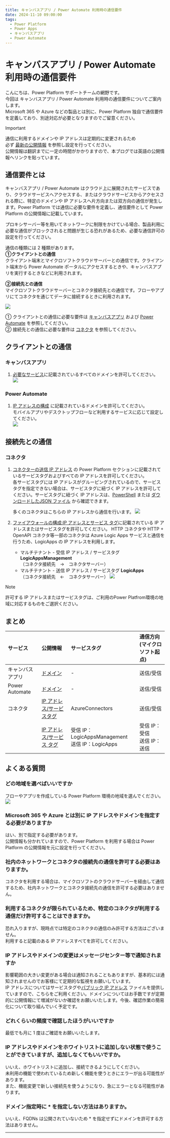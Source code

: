 ```yaml
---
title: キャンバスアプリ / Power Automate 利用時の通信要件
date: 2024-11-10 09:00:00
tags:
  - Power Platform
  - Power Apps
  - キャンバスアプリ
  - Power Automate
---
```


# キャンバスアプリ / Power Automate  利用時の通信要件

こんにちは、Power Platform サポートチームの網野です。  
今回は キャンバスアプリ / Power Automate  利用時の通信要件についてご案内します。<br>
Microsoft 365 や Azure などの製品とは別に、Power Platform 独自で通信要件を定義しており、別途対応が必要となりますのでご留意ください。

> [!IMPORTANT]
> 通信に利用するドメインや IP アドレスは定期的に変更されるため<br>
> 必ず [最新の公開情報](https://learn.microsoft.com/en-us/power-platform/admin/online-requirements) を参照し設定を行ってください。  
> 公開情報は翻訳までに一定の時間がかかりますので、本ブログでは英語の公開情報へリンクを貼っています。



<!-- more -->

## 通信要件とは

キャンバスアプリ / Power Automate  はクラウド上に展開されたサービスであり、クラウドサービスへアクセスする、またはクラウドサービスからアクセスされる際に、特定のドメインや IP アドレスへ片方向または双方向の通信が発生します。Power Platform では通信に必要な要件を定義し、通信要件として Power Platform の公開情報に記載しています。<br>

プロキシサーバー等を用いてネットワークに制限をかけている場合、製品利用に必要な通信がブロックされると問題が生じる恐れがあるため、必要な通信許可の設定を行ってください。

通信の種類には 2 種類があります。  
<b>①クライアントとの通信</b>  
クライアント端末とマイクロソフトクラウドサーバーとの通信です。クライアント端末から Power Automate ポータルにアクセスするときや、キャンバスアプリを実行するときなどに利用されます。

<b>②接続先との通信</b>  
マイクロソフトクラウドサーバーとコネクタ接続先との通信です。フローやアプリにてコネクタを通じてデータに接続するときに利用されます。  

![](./ip-range-and-domain/network.png)


① クライアントとの通信に必要な要件は  [キャンバスアプリ](#anchor-canvasapp) および [Power Automate](#anchor-powerautomate) を参照してください。  
② 接続先との通信に必要な要件は [コネクタ](#anchor-connector) を参照してください。



## クライアントとの通信
<a id='anchor-canvasapp'></a>
### キャンバスアプリ

1. [必要なサービス](https://learn.microsoft.com/en-us/power-apps/limits-and-config#required-services)に記載されているすべてのドメインを許可してください。<br>
  ![](./ip-range-and-domain/powerapps-domain.png)


<a id='anchor-powerautomate'></a>
### Power Automate
1. [IP アドレスの構成](https://learn.microsoft.com/en-us/power-automate/ip-address-configuration) に記載されているドメインを許可してください。<br>
   モバイルアプリやデスクトップフローなど利用するサービスに応じて設定してください。<br>
   ![](./ip-range-and-domain/powerautomate-domain.png)

## 接続先との通信

<a id='anchor-connector'></a>
### コネクタ
1. [コネクターの送信 IP アドレス](https://learn.microsoft.com/en-us/connectors/common/outbound-ip-addresses#power-platform) の Power Platform セクションに記載されているサービスタグおよびすべての IP アドレスを許可してください。<br>
   各サービスタグには IP アドレスがグルーピングされているので、サービスタグを指定できない場合は、サービスタグに紐づく IP アドレスを許可してください。サービスタグに紐づく IP アドレスは、[PowerShell](https://learn.microsoft.com/en-us/azure/virtual-network/service-tags-overview#use-the-service-tag-discovery-api) または [ダウンロードしたJSON ファイル](https://learn.microsoft.com/en-us/azure/virtual-network/service-tags-overview#discover-service-tags-by-using-downloadable-json-files) から確認できます。  

   多くのコネクタはこちらの IP アドレスから通信を行います。
   ![](./ip-range-and-domain/connector-outbound.png)

1. [ファイアウォールの構成:IP アドレスとサービス タグ](https://learn.microsoft.com/en-us/azure/logic-apps/logic-apps-limits-and-config?tabs=consumption#firewall-configuration-ip-addresses-and-service-tags)に記載されている IP アドレスまたはサービスタグを許可してください。
   HTTP コネクタや HTTP + OpenAPI コネクタ等一部のコネクタは Azure Logic Apps サービスと通信を行うため、LogicApps の IP アドレスを利用します。

   * マルチテナント - 受信 IP アドレス / サービスタグ <b>LogicAppsManagement</b><br>（コネクタ接続先　→　コネクタサーバー）
   * マルチテナント - 送信 IP アドレス / サービスタグ <b>LogicApps</b> <br>
   （コネクタ接続先　←　コネクタサーバー）
   ![](./ip-range-and-domain/connector-logicapps.png)

> [!NOTE]
> 許可する  IP アドレスまたはサービスタグは、ご利用のPower Platfrom環境の地域に対応するものをご選択ください。

## まとめ

| サービス | 公開情報 | サービスタグ | 通信方向<br>(マイクロソフト起点) |
| :- | :- | :- | :- |
| キャンバスアプリ | [ドメイン](https://learn.microsoft.com/en-us/power-apps/limits-and-config#required-services)  | - | 送信/受信
| Power Automate| [ドメイン](https://learn.microsoft.com/en-us/power-automate/ip-address-configuration)  | - | 送信/受信
| コネクタ | [IP アドレス/サービスタグ](https://learn.microsoft.com/en-us/connectors/common/outbound-ip-addresses#power-platform) | AzureConnectors | 送信/受信
| | [IP アドレス/サービス タグ](https://learn.microsoft.com/en-us/azure/logic-apps/logic-apps-limits-and-config?tabs=consumption#firewall-configuration-ip-addresses-and-service-tags)  | 受信 IP：LogicAppsManagement <br>送信 IP：LogicApps | 受信 IP：受信 <br>送信 IP：送信


## よくある質問

### どの地域を選べばいいですか
フローやアプリを作成している Power Platform 環境の地域を選んでください。<br>
  ![](./ip-range-and-domain/region.png)


### Microsoft 365 や Azure とは別に IP アドレスやドメインを指定する必要がありますか
はい、別で指定する必要があります。<br>
公開情報も分かれていますので、Power Platform を利用する場合は Power Platform の公開情報を元に設定を行ってください。

### 社内のネットワークとコネクタの接続先の通信を許可する必要はありますか。
コネクタを利用する場合は、マイクロソフトのクラウドサーバーを経由して通信するため、社内ネットワークとコネクタ接続先の通信を許可する必要はありません。

### 利用するコネクタが限られているため、特定のコネクタが利用する通信だけ許可することはできますか。
恐れ入りますが、現時点では特定のコネクタの通信のみ許可する方法はございません。<br>
利用すると記載のある IP アドレスすべてを許可してください。

### IP アドレスやドメインの変更はメッセージセンター等で通知されますか
影響範囲の大きい変更がある場合は通知されることもありますが、基本的には通知されませんのでお客様にて定期的な監視をお願いしています。<br>
IP アドレスについてはサービスタグや[パブリック IP アドレス](https://learn.microsoft.com/en-us/power-platform/admin/online-requirements#ip-addresses-required) ファイルを提供していますので、こちらをご利用ください。ドメインについてはお手数ですが定期的に公開情報にて増減がないか確認をお願いいたします。今後、確認作業の簡易化について取り組んでいく予定です。

### どれくらいの頻度で確認したほうがいいですか
最低でも月に 1 度はご確認をお願いいたします。<br>

### IP アドレスやドメインをホワイトリストに追加しない状態で使うことができていますが、追加しなくてもいいですか。
いいえ、ホワイトリストに追加し、接続できるようにしてください。<br>
未利用の機能で使われているため新しく機能を使うときにエラーが出る可能性があります。<br>
また、機能変更で新しい接続先を使うようになり、急にエラーとなる可能性があります。

### ドメイン指定時に * を指定しない方法はありますか。
いいえ、FQDNs は公開されていないため * を指定せずにドメインを許可する方法はありません。

---
